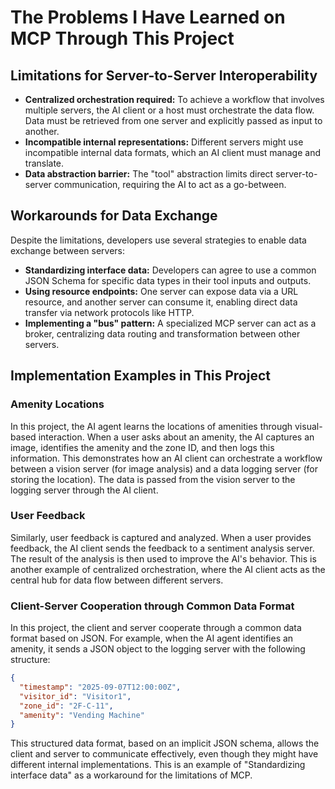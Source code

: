 # The Problems I Have Learned on MCP Through This Project

## Limitations for Server-to-Server Interoperability

*   **Centralized orchestration required:** To achieve a workflow that involves multiple servers, the AI client or a host must orchestrate the data flow. Data must be retrieved from one server and explicitly passed as input to another.
*   **Incompatible internal representations:** Different servers might use incompatible internal data formats, which an AI client must manage and translate.
*   **Data abstraction barrier:** The "tool" abstraction limits direct server-to-server communication, requiring the AI to act as a go-between.

## Workarounds for Data Exchange

Despite the limitations, developers use several strategies to enable data exchange between servers:

*   **Standardizing interface data:** Developers can agree to use a common JSON Schema for specific data types in their tool inputs and outputs.
*   **Using resource endpoints:** One server can expose data via a URL resource, and another server can consume it, enabling direct data transfer via network protocols like HTTP.
*   **Implementing a "bus" pattern:** A specialized MCP server can act as a broker, centralizing data routing and transformation between other servers.

## Implementation Examples in This Project

### Amenity Locations

In this project, the AI agent learns the locations of amenities through visual-based interaction. When a user asks about an amenity, the AI captures an image, identifies the amenity and the zone ID, and then logs this information. This demonstrates how an AI client can orchestrate a workflow between a vision server (for image analysis) and a data logging server (for storing the location). The data is passed from the vision server to the logging server through the AI client.

### User Feedback

Similarly, user feedback is captured and analyzed. When a user provides feedback, the AI client sends the feedback to a sentiment analysis server. The result of the analysis is then used to improve the AI's behavior. This is another example of centralized orchestration, where the AI client acts as the central hub for data flow between different servers.

### Client-Server Cooperation through Common Data Format

In this project, the client and server cooperate through a common data format based on JSON. For example, when the AI agent identifies an amenity, it sends a JSON object to the logging server with the following structure:

```json
{
  "timestamp": "2025-09-07T12:00:00Z",
  "visitor_id": "Visitor1",
  "zone_id": "2F-C-11",
  "amenity": "Vending Machine"
}
```

This structured data format, based on an implicit JSON schema, allows the client and server to communicate effectively, even though they might have different internal implementations. This is an example of "Standardizing interface data" as a workaround for the limitations of MCP.